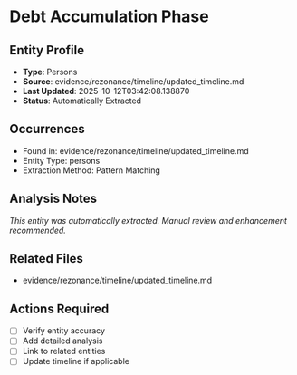 # Debt Accumulation Phase

## Entity Profile
- **Type**: Persons
- **Source**: evidence/rezonance/timeline/updated_timeline.md
- **Last Updated**: 2025-10-12T03:42:08.138870
- **Status**: Automatically Extracted

## Occurrences
- Found in: evidence/rezonance/timeline/updated_timeline.md
- Entity Type: persons
- Extraction Method: Pattern Matching

## Analysis Notes
*This entity was automatically extracted. Manual review and enhancement recommended.*

## Related Files
- evidence/rezonance/timeline/updated_timeline.md

## Actions Required
- [ ] Verify entity accuracy
- [ ] Add detailed analysis
- [ ] Link to related entities
- [ ] Update timeline if applicable

